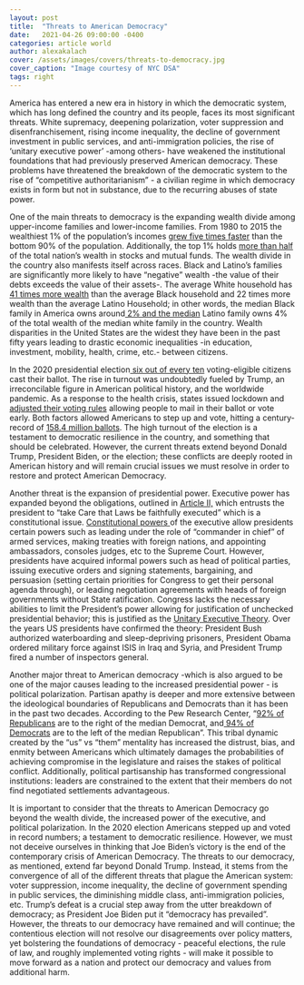 ```yaml
---
layout: post
title:  "Threats to American Democracy"
date:   2021-04-26 09:00:00 -0400
categories: article world
author: alexakalach
cover: /assets/images/covers/threats-to-democracy.jpg
cover_caption: "Image courtesy of NYC DSA"
tags: right
---
```


America has entered a new era in history in which the democratic system, which has long defined the country and its people, faces its most significant threats. White supremacy, deepening polarization, voter suppression and disenfranchisement, rising income inequality, the decline of government investment in public services, and anti-immigration policies, the rise of ‘unitary executive power’ -among others-  have weakened the institutional foundations that had previously preserved American democracy. These problems have threatened the breakdown of the democratic system to the rise of “competitive authoritarianism” - a civilian regime in which democracy exists in form but not in substance, due to the recurring abuses of state power. 

One of the main threats to democracy is the expanding wealth divide among upper-income families and lower-income families. From 1980 to 2015 the wealthiest 1% of the population’s incomes [grew five times faster](https://www.pewresearch.org/fact-tank/2020/02/07/6-facts-about-economic-inequality-in-the-u-s/) than the bottom 90% of the population. Additionally, the top 1% holds [more than half](https://www.washingtonpost.com/news/wonk/wp/2017/12/06/the-richest-1-percent-now-owns-more-of-the-countrys-wealth-than-at-any-time-in-the-past-50-years/) of the total nation’s wealth in stocks and mutual funds. The wealth divide in the country also manifests itself across races. Black and Latino’s families are significantly more likely to have “negative” wealth -the value of their debts exceeds the value of their assets-. The average White household has [41 times more wealth](https://ips-dc.org/racial-wealth-divide-2019/#:~:text=Thirty%2Dseven%20percent%20of%20Black,of%20the%20Latino%20population%20combined.) than the average Black household and 22 times more wealth than the average Latino Household; in other words, the median Black family in America owns around[ 2% and the median](https://ips-dc.org/racial-wealth-divide-2019/#:~:text=Thirty%2Dseven%20percent%20of%20Black,of%20the%20Latino%20population%20combined.) Latino family owns 4% of the total wealth of the median white family in the country. Wealth disparities in the United States are the widest they have been in the past fifty years leading to drastic economic inequalities -in education, investment, mobility, health, crime, etc.- between citizens. 

In the 2020 presidential election[ six out of every ten](https://www.pewresearch.org/fact-tank/2021/01/28/turnout-soared-in-2020-as-nearly-two-thirds-of-eligible-u-s-voters-cast-ballots-for-president/) voting-eligible citizens cast their ballot. The rise in turnout was undoubtedly fueled by Trump, an irreconcilable figure in American political history, and the worldwide pandemic. As a response to the health crisis, states issued lockdown and [adjusted their voting rules](https://www.npr.org/2020/09/14/909338758/map-mail-in-voting-rules-by-state) allowing people to mail in their ballot or vote early. Both factors allowed Americans to step up and vote, hitting a century-record of [158.4 million ballots](https://www.npr.org/2020/11/25/937248659/president-elect-biden-hits-80-million-votes-in-year-of-record-turnout). The high turnout of the election is a testament to democratic resilience in the country, and something that should be celebrated. However, the current threats extend beyond Donald Trump, President Biden, or the election; these conflicts are deeply rooted in American history and will remain crucial issues we must resolve in order to restore and protect American Democracy. 

Another threat is the expansion of presidential power. Executive power has expanded beyond the obligations, outlined in [Article II,](https://constitutioncenter.org/interactive-constitution/article/article-ii) which entrusts the president to  “take Care that Laws be faithfully executed” which is a constitutional issue. [Constitutional powers ](https://www.law.cornell.edu/constitution/articleii)of the executive allow presidents certain powers such as leading under the role of “commander in chief” of armed services, making treaties with foreign nations, and appointing ambassadors, consoles judges, etc to the Supreme Court. However, presidents have acquired informal powers such as head of political parties, issuing executive orders and signing statements, bargaining, and persuasion (setting certain priorities for Congress to get their personal agenda through), or leading negotiation agreements with heads of foreign governments without State ratification. Congress lacks the necessary abilities to limit the President’s power allowing for justification of unchecked presidential behavior; this is justified as the [Unitary Executive Theory](https://www.npr.org/2019/05/08/721552525/former-assistant-ag-offers-perspective-on-unitary-executive-theory). Over the years US presidents have confirmed the theory: President Bush authorized waterboarding and sleep-depriving prisoners, President Obama ordered military force against ISIS in Iraq and Syria, and President Trump fired a number of inspectors general. 

Another major threat to American democracy -which is also argued to be one of the major causes leading to the increased presidential power - is political polarization. Partisan apathy is deeper and more extensive between the ideological boundaries of Republicans and Democrats than it has been in the past two decades. According to the Pew Research Center, “[92% of Republicans](https://www.pewresearch.org/politics/2014/06/12/political-polarization-in-the-american-public/) are to the right of the median Democrat, and[ 94% of Democrats](https://www.pewresearch.org/politics/2014/06/12/political-polarization-in-the-american-public/) are to the left of the median Republican”. This tribal dynamic created by the “us” vs “them” mentality has increased the distrust, bias, and enmity between Americans which ultimately damages the probabilities of achieving compromise in the legislature and raises the stakes of political conflict. Additionally, political partisanship has transformed congressional institutions: leaders are constrained to the extent that their members do not find negotiated settlements advantageous. 

It is important to consider that the threats to American Democracy go beyond the wealth divide, the increased power of the executive, and political polarization. In the 2020 election Americans stepped up and voted in record numbers;  a testament to democratic resilience. However, we must not deceive ourselves in thinking that Joe Biden’s victory is the end of the contemporary crisis of American Democracy. The threats to our democracy, as mentioned, extend far beyond Donald Trump. Instead, it stems from the convergence of all of the different threats that plague the American system: voter suppression, income inequality, the decline of government spending in public services, the diminishing middle class, anti-immigration policies, etc. Trump’s defeat is a crucial step away from the utter breakdown of democracy; as President Joe Biden put it “democracy has prevailed”. However, the threats to our democracy have remained and will continue; the contentious election will not resolve our disagreements over policy matters, yet bolstering the foundations of democracy - peaceful elections, the rule of law, and roughly implemented voting rights - will make it possible to move forward as a nation and protect our democracy and values from additional harm. 
